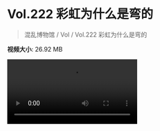 # Vol.222 彩虹为什么是弯的

> 混乱博物馆 / Vol / Vol.222 彩虹为什么是弯的

**视频大小**: 26.92 MB

<div class="video"><video src="https://file.hsyhx.top/video/222.mp4" controls preload>🤔 您的浏览器不支持 video 标签</video></div>